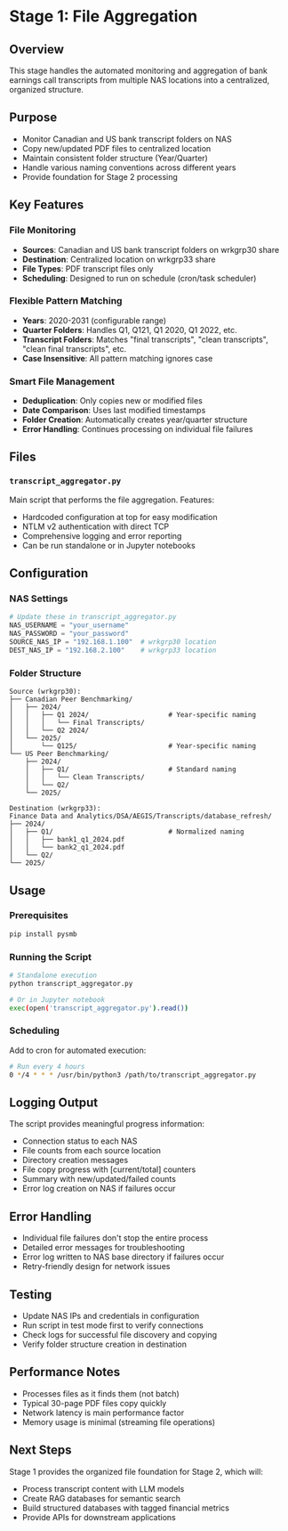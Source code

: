 # Stage 1: File Aggregation

## Overview
This stage handles the automated monitoring and aggregation of bank earnings call transcripts from multiple NAS locations into a centralized, organized structure.

## Purpose
- Monitor Canadian and US bank transcript folders on NAS
- Copy new/updated PDF files to centralized location
- Maintain consistent folder structure (Year/Quarter)
- Handle various naming conventions across different years
- Provide foundation for Stage 2 processing

## Key Features

### File Monitoring
- **Sources**: Canadian and US bank transcript folders on wrkgrp30 share
- **Destination**: Centralized location on wrkgrp33 share
- **File Types**: PDF transcript files only
- **Scheduling**: Designed to run on schedule (cron/task scheduler)

### Flexible Pattern Matching
- **Years**: 2020-2031 (configurable range)
- **Quarter Folders**: Handles Q1, Q121, Q1 2020, Q1 2022, etc.
- **Transcript Folders**: Matches "final transcripts", "clean transcripts", "clean final transcripts", etc.
- **Case Insensitive**: All pattern matching ignores case

### Smart File Management
- **Deduplication**: Only copies new or modified files
- **Date Comparison**: Uses last modified timestamps
- **Folder Creation**: Automatically creates year/quarter structure
- **Error Handling**: Continues processing on individual file failures

## Files

### `transcript_aggregator.py`
Main script that performs the file aggregation. Features:
- Hardcoded configuration at top for easy modification
- NTLM v2 authentication with direct TCP
- Comprehensive logging and error reporting
- Can be run standalone or in Jupyter notebooks

## Configuration

### NAS Settings
```python
# Update these in transcript_aggregator.py
NAS_USERNAME = "your_username"
NAS_PASSWORD = "your_password"
SOURCE_NAS_IP = "192.168.1.100"  # wrkgrp30 location
DEST_NAS_IP = "192.168.2.100"    # wrkgrp33 location
```

### Folder Structure
```
Source (wrkgrp30):
├── Canadian Peer Benchmarking/
│   ├── 2024/
│   │   ├── Q1 2024/                    # Year-specific naming
│   │   │   └── Final Transcripts/
│   │   └── Q2 2024/
│   └── 2025/
│       └── Q125/                       # Year-specific naming
└── US Peer Benchmarking/
    ├── 2024/
    │   ├── Q1/                         # Standard naming
    │   │   └── Clean Transcripts/
    │   └── Q2/
    └── 2025/

Destination (wrkgrp33):
Finance Data and Analytics/DSA/AEGIS/Transcripts/database_refresh/
├── 2024/
│   ├── Q1/                             # Normalized naming
│   │   ├── bank1_q1_2024.pdf
│   │   └── bank2_q1_2024.pdf
│   └── Q2/
└── 2025/
```

## Usage

### Prerequisites
```bash
pip install pysmb
```

### Running the Script
```bash
# Standalone execution
python transcript_aggregator.py

# Or in Jupyter notebook
exec(open('transcript_aggregator.py').read())
```

### Scheduling
Add to cron for automated execution:
```bash
# Run every 4 hours
0 */4 * * * /usr/bin/python3 /path/to/transcript_aggregator.py
```

## Logging Output
The script provides meaningful progress information:
- Connection status to each NAS
- File counts from each source location
- Directory creation messages
- File copy progress with [current/total] counters
- Summary with new/updated/failed counts
- Error log creation on NAS if failures occur

## Error Handling
- Individual file failures don't stop the entire process
- Detailed error messages for troubleshooting
- Error log written to NAS base directory if failures occur
- Retry-friendly design for network issues

## Testing
- Update NAS IPs and credentials in configuration
- Run script in test mode first to verify connections
- Check logs for successful file discovery and copying
- Verify folder structure creation in destination

## Performance Notes
- Processes files as it finds them (not batch)
- Typical 30-page PDF files copy quickly
- Network latency is main performance factor
- Memory usage is minimal (streaming file operations)

## Next Steps
Stage 1 provides the organized file foundation for Stage 2, which will:
- Process transcript content with LLM models
- Create RAG databases for semantic search
- Build structured databases with tagged financial metrics
- Provide APIs for downstream applications